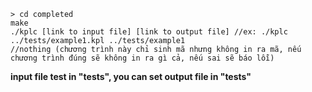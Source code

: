 
    > cd completed
    make 
    ./kplc [link to input file] [link to output file] //ex: ./kplc ../tests/example1.kpl ../tests/example1
    //nothing (chương trình này chỉ sinh mã nhưng không in ra mã, nếu chương trình đúng sẽ không in ra gì cả, nếu sai sẽ báo lỗi)

**input file test in "tests", you can set output file in "tests"**